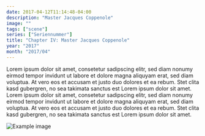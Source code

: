 ```yaml
---
date: 2017-04-12T11:14:48-04:00
description: "Master Jacques Coppenole"
image: ""
tags: ["scene"]
series: ["Seriennummer"]
title: "Chapter IV: Master Jacques Coppenole"
year: "2017"
month: "2017/04"
---
```


Lorem ipsum dolor sit amet, consetetur sadipscing elitr, sed diam nonumy eirmod tempor invidunt ut labore et dolore magna aliquyam erat, sed diam voluptua. At vero eos et accusam et justo duo dolores et ea rebum. Stet clita kasd gubergren, no sea takimata sanctus est Lorem ipsum dolor sit amet. Lorem ipsum dolor sit amet, consetetur sadipscing elitr, sed diam nonumy eirmod tempor invidunt ut labore et dolore magna aliquyam erat, sed diam voluptua. At vero eos et accusam et justo duo dolores et ea rebum. Stet clita kasd gubergren, no sea takimata sanctus est Lorem ipsum dolor sit amet.

![Example image](/images/social.jpg)